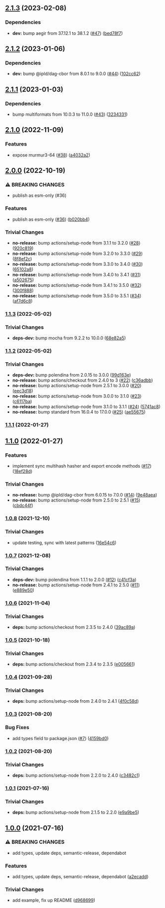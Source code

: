 ## [2.1.3](https://github.com/multiformats/js-murmur3/compare/v2.1.2...v2.1.3) (2023-02-08)


### Dependencies

* **dev:** bump aegir from 37.12.1 to 38.1.2 ([#47](https://github.com/multiformats/js-murmur3/issues/47)) ([bed78f7](https://github.com/multiformats/js-murmur3/commit/bed78f7e38045028ccd9c781aff9b9ca39fcb4ea))

## [2.1.2](https://github.com/multiformats/js-murmur3/compare/v2.1.1...v2.1.2) (2023-01-06)


### Dependencies

* **dev:** bump @ipld/dag-cbor from 8.0.1 to 9.0.0 ([#44](https://github.com/multiformats/js-murmur3/issues/44)) ([102cc62](https://github.com/multiformats/js-murmur3/commit/102cc62e33557f1348298b8ccce10cd18c56c065))

## [2.1.1](https://github.com/multiformats/js-murmur3/compare/v2.1.0...v2.1.1) (2023-01-03)


### Dependencies

* bump multiformats from 10.0.3 to 11.0.0 ([#43](https://github.com/multiformats/js-murmur3/issues/43)) ([3234331](https://github.com/multiformats/js-murmur3/commit/3234331c8c19848164142044bb9feb8dd3df0c00))

## [2.1.0](https://github.com/multiformats/js-murmur3/compare/v2.0.0...v2.1.0) (2022-11-09)


### Features

* expose murmur3-64 ([#38](https://github.com/multiformats/js-murmur3/issues/38)) ([a4032a2](https://github.com/multiformats/js-murmur3/commit/a4032a2ed4779a899be54ae6eb37dc752ec04833))

## [2.0.0](https://github.com/multiformats/js-murmur3/compare/v1.1.3...v2.0.0) (2022-10-19)


### ⚠ BREAKING CHANGES

* publish as esm-only (#36)

### Features

* publish as esm-only ([#36](https://github.com/multiformats/js-murmur3/issues/36)) ([b020bb4](https://github.com/multiformats/js-murmur3/commit/b020bb412fe86afc094279c90ed72f469879352b))


### Trivial Changes

* **no-release:** bump actions/setup-node from 3.1.1 to 3.2.0 ([#28](https://github.com/multiformats/js-murmur3/issues/28)) ([920c819](https://github.com/multiformats/js-murmur3/commit/920c8194cf7ee839c8f0f24fe5142f3e4ac3dc0f))
* **no-release:** bump actions/setup-node from 3.2.0 to 3.3.0 ([#29](https://github.com/multiformats/js-murmur3/issues/29)) ([8f8ef2c](https://github.com/multiformats/js-murmur3/commit/8f8ef2cb08f31950b0d46324ecb007d911ec184c))
* **no-release:** bump actions/setup-node from 3.3.0 to 3.4.0 ([#30](https://github.com/multiformats/js-murmur3/issues/30)) ([65102a8](https://github.com/multiformats/js-murmur3/commit/65102a89902a9df8d30df37a984aa21c85ebab5d))
* **no-release:** bump actions/setup-node from 3.4.0 to 3.4.1 ([#31](https://github.com/multiformats/js-murmur3/issues/31)) ([a502675](https://github.com/multiformats/js-murmur3/commit/a502675fec4f203bbf1e6764d0111d6674dcc2ec))
* **no-release:** bump actions/setup-node from 3.4.1 to 3.5.0 ([#32](https://github.com/multiformats/js-murmur3/issues/32)) ([300f888](https://github.com/multiformats/js-murmur3/commit/300f88881dea4c93af4f078cef451a4b723b26b5))
* **no-release:** bump actions/setup-node from 3.5.0 to 3.5.1 ([#34](https://github.com/multiformats/js-murmur3/issues/34)) ([af7d6c8](https://github.com/multiformats/js-murmur3/commit/af7d6c85a533673fd84ced19c428289c470fff24))

### [1.1.3](https://github.com/multiformats/js-murmur3/compare/v1.1.2...v1.1.3) (2022-05-02)


### Trivial Changes

* **deps-dev:** bump mocha from 9.2.2 to 10.0.0 ([68e82a5](https://github.com/multiformats/js-murmur3/commit/68e82a53c91ebe8bd45755f457db30ca284b2928))

### [1.1.2](https://github.com/multiformats/js-murmur3/compare/v1.1.1...v1.1.2) (2022-05-02)


### Trivial Changes

* **deps-dev:** bump polendina from 2.0.15 to 3.0.0 ([99d163e](https://github.com/multiformats/js-murmur3/commit/99d163e1407733242ac9d2b0dd1719a680119eed))
* **no-release:** bump actions/checkout from 2.4.0 to 3 ([#22](https://github.com/multiformats/js-murmur3/issues/22)) ([c36adbb](https://github.com/multiformats/js-murmur3/commit/c36adbb5af5933c74fcabaa3f433d5df72f17aeb))
* **no-release:** bump actions/setup-node from 2.5.1 to 3.0.0 ([#20](https://github.com/multiformats/js-murmur3/issues/20)) ([eec3d18](https://github.com/multiformats/js-murmur3/commit/eec3d18d490532739d09c68372cd67f4f3d9bb1b))
* **no-release:** bump actions/setup-node from 3.0.0 to 3.1.0 ([#23](https://github.com/multiformats/js-murmur3/issues/23)) ([c6117ba](https://github.com/multiformats/js-murmur3/commit/c6117ba104eb18f8c508e9c2ec0f4af3cf57552a))
* **no-release:** bump actions/setup-node from 3.1.0 to 3.1.1 ([#24](https://github.com/multiformats/js-murmur3/issues/24)) ([5741ac8](https://github.com/multiformats/js-murmur3/commit/5741ac8f0fb1a49102a6cdd4965681e49a50c760))
* **no-release:** bump standard from 16.0.4 to 17.0.0 ([#25](https://github.com/multiformats/js-murmur3/issues/25)) ([ae55675](https://github.com/multiformats/js-murmur3/commit/ae55675239a5d410f5b9ec4d2556192c6d8b07b1))

### [1.1.1](https://github.com/multiformats/js-murmur3/compare/v1.1.0...v1.1.1) (2022-01-27)

## [1.1.0](https://github.com/multiformats/js-murmur3/compare/v1.0.8...v1.1.0) (2022-01-27)


### Features

* implement sync multihash hasher and export encode methods ([#17](https://github.com/multiformats/js-murmur3/issues/17)) ([18ef28d](https://github.com/multiformats/js-murmur3/commit/18ef28df393a2b1b085608d1ad5f3869fef254c6))


### Trivial Changes

* **no-release:** bump @ipld/dag-cbor from 6.0.15 to 7.0.0 ([#14](https://github.com/multiformats/js-murmur3/issues/14)) ([9e48aea](https://github.com/multiformats/js-murmur3/commit/9e48aeaf26b27d142668550ac3fd58a4c73da16f))
* **no-release:** bump actions/setup-node from 2.5.0 to 2.5.1 ([#15](https://github.com/multiformats/js-murmur3/issues/15)) ([cbdc44f](https://github.com/multiformats/js-murmur3/commit/cbdc44fd4da487d9cdc6feedb3093759460d91da))

### [1.0.8](https://github.com/multiformats/js-murmur3/compare/v1.0.7...v1.0.8) (2021-12-10)


### Trivial Changes

* update testing, sync with latest patterns ([16e54c6](https://github.com/multiformats/js-murmur3/commit/16e54c6c329f7f1563a8aebea700e13dc3603abf))

### [1.0.7](https://github.com/multiformats/js-murmur3/compare/v1.0.6...v1.0.7) (2021-12-08)


### Trivial Changes

* **deps-dev:** bump polendina from 1.1.1 to 2.0.0 ([#12](https://github.com/multiformats/js-murmur3/issues/12)) ([c41cf3a](https://github.com/multiformats/js-murmur3/commit/c41cf3a05d04d6a2bd05e621e2f020b016377562))
* **no-release:** bump actions/setup-node from 2.4.1 to 2.5.0 ([#11](https://github.com/multiformats/js-murmur3/issues/11)) ([e889e50](https://github.com/multiformats/js-murmur3/commit/e889e50a162967d534b027bae34f84dda6331351))

### [1.0.6](https://github.com/multiformats/js-murmur3/compare/v1.0.5...v1.0.6) (2021-11-04)


### Trivial Changes

* **deps:** bump actions/checkout from 2.3.5 to 2.4.0 ([39ac89a](https://github.com/multiformats/js-murmur3/commit/39ac89a42a5aceb0bf5fa22b5ac6388c464a1c22))

### [1.0.5](https://github.com/multiformats/js-murmur3/compare/v1.0.4...v1.0.5) (2021-10-18)


### Trivial Changes

* **deps:** bump actions/checkout from 2.3.4 to 2.3.5 ([e005661](https://github.com/multiformats/js-murmur3/commit/e0056614ab8a94387b61545d5103f2d5e5cadb1b))

### [1.0.4](https://github.com/multiformats/js-murmur3/compare/v1.0.3...v1.0.4) (2021-09-28)


### Trivial Changes

* **deps:** bump actions/setup-node from 2.4.0 to 2.4.1 ([4f0c58d](https://github.com/multiformats/js-murmur3/commit/4f0c58d644de3802fe6458f729939f1f8a9c3fe4))

### [1.0.3](https://github.com/multiformats/js-murmur3/compare/v1.0.2...v1.0.3) (2021-08-20)


### Bug Fixes

* add types field to package.json ([#7](https://github.com/multiformats/js-murmur3/issues/7)) ([4159bd0](https://github.com/multiformats/js-murmur3/commit/4159bd006406555937c3628020dbfd93a65f2c9f))

### [1.0.2](https://github.com/multiformats/js-murmur3/compare/v1.0.1...v1.0.2) (2021-08-20)


### Trivial Changes

* **deps:** bump actions/setup-node from 2.2.0 to 2.4.0 ([c3482c1](https://github.com/multiformats/js-murmur3/commit/c3482c1969fa3ccccf78ea3a3fc5790097b659b1))

### [1.0.1](https://github.com/multiformats/js-murmur3/compare/v1.0.0...v1.0.1) (2021-07-16)


### Trivial Changes

* **deps:** bump actions/setup-node from 2.1.5 to 2.2.0 ([e9a9be5](https://github.com/multiformats/js-murmur3/commit/e9a9be57e13fc25499d5c6f2265f5a48a03f304d))

## [1.0.0](https://github.com/multiformats/js-murmur3/compare/v0.0.10...v1.0.0) (2021-07-16)


### ⚠ BREAKING CHANGES

* add types, update deps, semantic-release, dependabot

### Features

* add types, update deps, semantic-release, dependabot ([a2ecadd](https://github.com/multiformats/js-murmur3/commit/a2ecaddbdba4f611af8c3dfdc85e3025af81a4e5))


### Trivial Changes

* add example, fix up README ([d968699](https://github.com/multiformats/js-murmur3/commit/d968699e33c6f3255745d4f9188bd819d18787fd))
